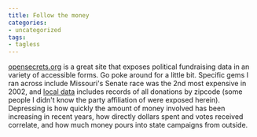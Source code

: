 ```yaml
---
title: Follow the money
categories:
- uncategorized
tags:
- tagless
---
```


[opensecrets.org][1] is a great site that exposes political fundraising data in an variety of accessible forms.  Go poke around for a little bit.  Specific gems I ran across include Missouri's Senate race was the 2nd most expensive in 2002, and [local
data][2] includes records of all donations by zipcode (some people I didn't know the party affiliation of were exposed herein).  Depressing is how quickly the amount of money involved has been increasing in recent years, how directly dollars spent and votes received correlate, and how much money pours into state campaigns from outside.

   [1]: http://www.opensecrets.org/
   [2]: http://www.opensecrets.org/states/index.asp
